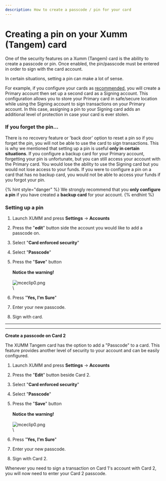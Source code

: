 ```yaml
---
description: How to create a passcode / pin for your card
---
```


# Creating a pin on your Xumm (Tangem) card

One of the security features on a Xumm (Tangem) card is the ability to create a passcode or pin. Once enabled, the pin/passcode must be entered in order to sign with the card account.&#x20;

In certain situations, setting a pin can make a lot of sense.

For example, if you configure your cards as [recommended](getting-started....md), you will create a Primary account then set up a second card as a Signing account. This configuration allows you to store your Primary card in safe/secure location while using the Signing account to sign transactions on your Primary account.  In this case, assigning a pin to your Signing card adds an additional level of protection in case your card is ever stolen.

### **If you forget the pin...**

There is no recovery feature or 'back door' option to reset a pin so if you forget the pin, you will not be able to use the card to sign transactions. This is why we mentioned that setting up a pin is useful **only in certain situations**. If you configure a backup card for your Primary account, forgetting your pin is unfortunate, but you can still access your account with the Primary card. You would lose the ability to use the Signing card but you would not lose access to your funds. If you were to configure a pin on a card that has no backup card, you would not be able to access your funds if you forgot your pin.&#x20;

{% hint style="danger" %}
We strongly recommend that you **only configure a pin** if you have created a **backup card** for your account.
{% endhint %}

### **Setting up a pin**

1. Launch XUMM and press **Settings** -> **Accounts**&#x20;
2. Press the "**edit**" button side the account you would like to add a passcode on.
3. Select "**Card enforced security**"
4. Select "**Passcode**"
5. Press the "**Save**" button\
   \
   **Notice the warning!**\
   \
   ![mceclip0.png](https://drtc9zr.dlvr.cloud/hc/article\_attachments/4420120240786/mceclip0.png)\
   \

6. Press "**Yes, I'm Sure**"
7. Enter your new passcode.
8. Sign with card.

****

****

**Create a passcode on Card 2**

The XUMM Tangem card has the option to add a "Passcode" to a card. This feature provides another level of security to your account and can be easily configured.

1. Launch XUMM and press **Settings** -> **Accounts**&#x20;
2. Press the "**Edit**" button beside Card 2.
3. Select "**Card enforced security**"
4. Select "**Passcode**"
5. Press the "**Save**" button\
   \
   **Notice the warning!**\
   \
   ![mceclip0.png](https://drtc9zr.dlvr.cloud/hc/article\_attachments/4420120240786/mceclip0.png)\
   \

6. Press "**Yes, I'm Sure**"
7. Enter your new passcode.
8. Sign with Card 2.

Whenever you need to sign a transaction on Card 1's account with Card 2, you will now need to enter your Card 2 passcode.
